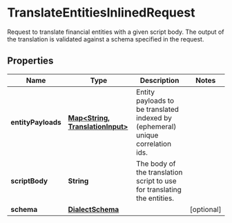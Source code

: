 

# TranslateEntitiesInlinedRequest

Request to translate financial entities with a given script body.  The output of the translation is validated against a schema specified in the request.

## Properties

Name | Type | Description | Notes
------------ | ------------- | ------------- | -------------
**entityPayloads** | [**Map&lt;String, TranslationInput&gt;**](TranslationInput.md) | Entity payloads to be translated indexed by (ephemeral) unique correlation ids. | 
**scriptBody** | **String** | The body of the translation script to use for translating the entities. | 
**schema** | [**DialectSchema**](DialectSchema.md) |  |  [optional]



